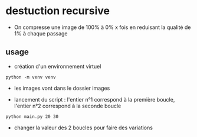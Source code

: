 
# destuction recursive

- On compresse une image de 100% à 0% x fois en reduisant la qualité de 1% à chaque passage

## usage

- création d'un environnement virtuel

`python -m venv venv`

- les images vont dans le dossier images

- lancement du script : l'entier n°1 correspond à la première boucle, l'entier n°2 correspond à la seconde boucle 

`python main.py 20 30`

- changer la valeur des 2 boucles pour faire des variations
